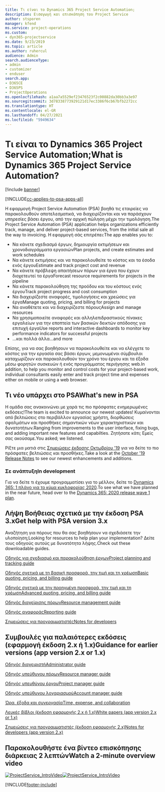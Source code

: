 ```yaml
---
title: Τι είναι το Dynamics 365 Project Service Automation;
description: Εισαγωγή και επισκόπηση του Project Service
author: stsporen
manager: kfend
ms.service: project-operations
ms.custom:
- dyn365-projectservice
ms.date: 9/23/2019
ms.topic: article
ms.author: ruhercul
audience: Admin
search.audienceType:
- admin
- customizer
- enduser
search.app:
- D365CE
- D365PS
- ProjectOperations
ms.openlocfilehash: a1aa7a5529ef23476523f2c00882da30bb3a3e97
ms.sourcegitcommit: 3d78338773929121d17ec3386f6cb67bfb2272cc
ms.translationtype: HT
ms.contentlocale: el-GR
ms.lasthandoff: 04/27/2021
ms.locfileid: "5949634"
---
```

# <a name="what-is-dynamics-365-project-service-automation"></a><span data-ttu-id="426cf-103">Τι είναι το Dynamics 365 Project Service Automation;</span><span class="sxs-lookup"><span data-stu-id="426cf-103">What is Dynamics 365 Project Service Automation?</span></span>

[!include [banner](../includes/psa-now-project-operations.md)]

[!INCLUDE[cc-applies-to-psa-apps-all](../includes/cc-applies-to-psa-apps-all.md)]

<span data-ttu-id="426cf-104">Η εφαρμογή Project Service Automation (PSA) βοηθά τις εταιρείες να παρακολουθούν αποτελεσματικά, να διαχειρίζονται και να παράσχουν υπηρεσίες βάσει έργου, από την αρχική πώληση μέχρι την τιμολόγηση.</span><span class="sxs-lookup"><span data-stu-id="426cf-104">The Project Service Automation (PSA) application helps organizations efficiently track, manage, and deliver project-based services, from the initial sale all the way to invoicing.</span></span> <span data-ttu-id="426cf-105">Η εφαρμογή σάς επιτρέπει:</span><span class="sxs-lookup"><span data-stu-id="426cf-105">The app enables you to:</span></span>

- <span data-ttu-id="426cf-106">Να κάνετε σχεδιασμό έργων, δημιουργία εκτιμήσεων και χρονοδιαγράμματα εργασιών</span><span class="sxs-lookup"><span data-stu-id="426cf-106">Plan projects, and create estimates and work schedules</span></span>
- <span data-ttu-id="426cf-107">Να κάνετε εκτιμήσεις και να παρακολουθείτε το κόστος και τα έσοδα ενός έργου</span><span class="sxs-lookup"><span data-stu-id="426cf-107">Estimate and track project cost and revenue</span></span>
- <span data-ttu-id="426cf-108">Να κάνετε πρόβλεψη απαιτήσεων πόρων για έργα που έχουν διοχετευτεί τα έργα</span><span class="sxs-lookup"><span data-stu-id="426cf-108">Forecast resource requirements for projects in the pipeline</span></span>
- <span data-ttu-id="426cf-109">Να κάνετε παρακολούθηση της προόδου και του κόστους ενός έργου</span><span class="sxs-lookup"><span data-stu-id="426cf-109">Track project progress and cost consumption</span></span>
- <span data-ttu-id="426cf-110">Να διαχειρίζεστε αναφορές, τιμολογήσεις και χρεώσεις για έργα</span><span class="sxs-lookup"><span data-stu-id="426cf-110">Manage quoting, pricing, and billing for projects</span></span>
- <span data-ttu-id="426cf-111">Να αναθέτετε και να διαχειρίζεστε πόρους</span><span class="sxs-lookup"><span data-stu-id="426cf-111">Assign and manage resources</span></span>
- <span data-ttu-id="426cf-112">Να χρησιμοποιείτε αναφορές και αλληλεπιδραστικούς πίνακες εργαλείων για την εποπτεία των βασικών δεικτών απόδοσης για επιτυχή έργα</span><span class="sxs-lookup"><span data-stu-id="426cf-112">Use reports and interactive dashboards to monitor key performance indicators for successful projects</span></span>
- <span data-ttu-id="426cf-113">...και πολλά άλλα</span><span class="sxs-lookup"><span data-stu-id="426cf-113">...and more</span></span>

<span data-ttu-id="426cf-114">Επίσης, για να σας βοηθήσουν να παρακολουθείτε και να ελέγχετε το κόστος για την εργασία σας βάσει έργων, μεμονωμένοι σύμβουλοι καταχωρίζουν και παρακολουθούν τον χρόνο του έργου και τα έξοδα μέσω φορητών συσκευών ή ενός προγράμματος περιήγησης web.</span><span class="sxs-lookup"><span data-stu-id="426cf-114">In addition, to help you monitor and control costs for your project-based work, individual consultants easily enter and track project time and expenses either on mobile or using a web browser.</span></span>

## <a name="whats-new-in-psa"></a><span data-ttu-id="426cf-115">Τι νέο υπάρχει στο PSA</span><span class="sxs-lookup"><span data-stu-id="426cf-115">What's new in PSA</span></span>
<span data-ttu-id="426cf-116">Η ομάδα σας ανακοινώνει με χαρά τις πιο πρόσφατες ενημερωμένες εκδόσεις!</span><span class="sxs-lookup"><span data-stu-id="426cf-116">The team is excited to announce our newest updates!</span></span> <span data-ttu-id="426cf-117">Κυμαίνονται από βελτιώσεις στο περιβάλλον εργασίας χρήστη, διορθώσεις σφαλμάτων και προσθήκες σημαντικών νέων χαρακτηριστικών και δυνατοτήτων.</span><span class="sxs-lookup"><span data-stu-id="426cf-117">Ranging from improvements to the user interface, fixing bugs, and adding important new features and capabilties.</span></span> <span data-ttu-id="426cf-118">Ζητήσατε κάτι; Εμείς σας ακούσαμε.</span><span class="sxs-lookup"><span data-stu-id="426cf-118">You asked; we listened.</span></span>

<span data-ttu-id="426cf-119">Ρίξτε μια ματιά στις [Σημειώσεις έκδοσης Οκτωβρίου '19](/dynamics365-release-plan/2019wave2/index) για να δείτε το πιο πρόσφατες βελτιώσεις και προσθήκες.</span><span class="sxs-lookup"><span data-stu-id="426cf-119">Take a look at the [October '19 Release Notes](/dynamics365-release-plan/2019wave2/index) to see our newest enhancements and additions.</span></span>

### <a name="in-development"></a><span data-ttu-id="426cf-120">Σε ανάπτυξη</span><span class="sxs-lookup"><span data-stu-id="426cf-120">In development</span></span>
<span data-ttu-id="426cf-121">Για να δείτε τι έχουμε προγραμματίσει για το μέλλον, δείτε το [Dynamics 365: 1 πλάνο για το κύμα κυκλοφορίας 2020](/dynamics365-release-plan/2020wave1/index).</span><span class="sxs-lookup"><span data-stu-id="426cf-121">To see what we have planned in the near future, head over to the [Dynamics 365: 2020 release wave 1 plan](/dynamics365-release-plan/2020wave1/index).</span></span>

## <a name="get-help-with-psa-version-3x"></a><span data-ttu-id="426cf-122">Λήψη Βοήθειας σχετικά με την έκδοση PSA 3.x</span><span class="sxs-lookup"><span data-stu-id="426cf-122">Get help with PSA version 3.x</span></span>
<span data-ttu-id="426cf-123">Αναζήτηση για πόρους που θα σας βοηθήσουν να σχεδιάσετε την υλοποίηση;</span><span class="sxs-lookup"><span data-stu-id="426cf-123">Looking for resources to help plan your implementation?</span></span> <span data-ttu-id="426cf-124">Δείτε τους οδηγούς αυτούς με δυνατότητα λήψης.</span><span class="sxs-lookup"><span data-stu-id="426cf-124">Check out these downloadable guides.</span></span>

 [<span data-ttu-id="426cf-125">Οδηγός για σχεδιασμό και παρακολούθηση έργων</span><span class="sxs-lookup"><span data-stu-id="426cf-125">Project planning and tracking guide</span></span>](../psa/implementation-guides/project-planning-tracking.md)

 [<span data-ttu-id="426cf-126">Οδηγός σχετικά με τη βασική προσφορά, την τιμή και τη χρέωση</span><span class="sxs-lookup"><span data-stu-id="426cf-126">Basic quoting, pricing, and billing guide</span></span>](../psa/implementation-guides/begin-quoting-pricing-billing.md)

 [<span data-ttu-id="426cf-127">Οδηγός σχετικά με την προηγμένη προσφορά, την τιμή και τη χρέωση</span><span class="sxs-lookup"><span data-stu-id="426cf-127">Advanced quoting, pricing, and billing guide</span></span>](../psa/implementation-guides/adv-quoting-pricing-billing.md)

 [<span data-ttu-id="426cf-128">Οδηγός διαχείρισης πόρων</span><span class="sxs-lookup"><span data-stu-id="426cf-128">Resource management guide</span></span>](../psa/implementation-guides/resource-management-guide.md)

 [<span data-ttu-id="426cf-129">Οδηγός αναφοράς</span><span class="sxs-lookup"><span data-stu-id="426cf-129">Reporting guide</span></span>](../psa/implementation-guides/reporting-guide.md)

 [<span data-ttu-id="426cf-130">Σημειώσεις για προγραμματιστές</span><span class="sxs-lookup"><span data-stu-id="426cf-130">Notes for developers</span></span>](../psa/developer-guides/overview-dev-notes-v3.x.md)

## <a name="guidance-for-earlier-versions-app-version-2x-or-1x"></a><span data-ttu-id="426cf-131">Συμβουλές για παλαιότερες εκδόσεις (εφαρμογή έκδοση 2.x ή 1.x)</span><span class="sxs-lookup"><span data-stu-id="426cf-131">Guidance for earlier versions (app version 2.x or 1.x)</span></span>
 [<span data-ttu-id="426cf-132">Οδηγός διαχειριστή</span><span class="sxs-lookup"><span data-stu-id="426cf-132">Administrator guide</span></span>](../psa/admin-guide.md)

 [<span data-ttu-id="426cf-133">Οδηγός υπεύθυνου πόρων</span><span class="sxs-lookup"><span data-stu-id="426cf-133">Resource manager guide</span></span>](../psa/resource-manager-guide.md)

 [<span data-ttu-id="426cf-134">Οδηγός υπευθύνου έργου</span><span class="sxs-lookup"><span data-stu-id="426cf-134">Project manager guide</span></span>](../psa/project-manager-guide.md)

 [<span data-ttu-id="426cf-135">Οδηγός υπεύθυνου λογαριασμού</span><span class="sxs-lookup"><span data-stu-id="426cf-135">Account manager guide</span></span>](../psa/account-manager-guide.md)

 [<span data-ttu-id="426cf-136">Ώρα, έξοδα και συνεργασία</span><span class="sxs-lookup"><span data-stu-id="426cf-136">Time, expense, and collaboration</span></span>](../psa/time-expense-collaboration-guide.md)

 [<span data-ttu-id="426cf-137">Λευκές βίβλοι (έκδοση εφαρμογής 2.x ή 1.x)</span><span class="sxs-lookup"><span data-stu-id="426cf-137">White papers (app version 2.x or 1.x)</span></span>](../psa/white-papers.md)

 [<span data-ttu-id="426cf-138">Σημειώσεις για προγραμματιστές (έκδοση εφαρμογής 2.x)</span><span class="sxs-lookup"><span data-stu-id="426cf-138">Notes for developers (app version 2.x)</span></span>](../psa/developer-guides/add-custom-qoi-forms-v2.x.md)

 ## <a name="watch-a-2-minute-overview-video"></a><span data-ttu-id="426cf-139">Παρακολουθήστε ένα βίντεο επισκόπησης διάρκειας 2 λεπτών</span><span class="sxs-lookup"><span data-stu-id="426cf-139">Watch a 2-minute overview video</span></span>
 <a name="heroArea"></a> <span data-ttu-id="426cf-140">[![ProjectService_IntroVideo](../psa/media/project-service-intro-video.png "ProjectService_IntroVideo")](https://go.microsoft.com/fwlink/p/?LinkId=799457)</span><span class="sxs-lookup"><span data-stu-id="426cf-140">[![ProjectService_IntroVideo](../psa/media/project-service-intro-video.png "ProjectService_IntroVideo")](https://go.microsoft.com/fwlink/p/?LinkId=799457)</span></span>




[!INCLUDE[footer-include](../includes/footer-banner.md)]